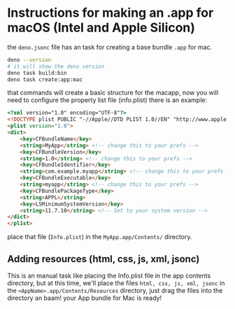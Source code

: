 # Instructions for making an .app for macOS (Intel and Apple Silicon)

the `deno.jsonc` file has an task for creating a base bundle `.app` for mac.
```bash
deno --version
# it will show the deno version
deno task build:bin
deno task create:app:mac
```

that commands will create a basic structure for the macapp, now you will need to configure the property list file (info.plist)
there is an example:
```html
<?xml version="1.0" encoding="UTF-8"?>
<!DOCTYPE plist PUBLIC "-//Apple//DTD PLIST 1.0//EN" "http://www.apple.com/DTDs/PropertyList-1.0.dtd">
<plist version="1.0">
<dict>
    <key>CFBundleName</key>
    <string>MyApp</string> <!-- change this to your prefs -->
    <key>CFBundleVersion</key>
    <string>1.0</string> <!-- change this to your prefs -->
    <key>CFBundleIdentifier</key>
    <string>com.example.myapp</string> <!-- change this to your prefs -->
    <key>CFBundleExecutable</key>
    <string>myapp</string> <!-- change this to your prefs -->
    <key>CFBundlePackageType</key>
    <string>APPL</string>
    <key>LSMinimumSystemVersion</key>
    <string>11.7.10</string> <!-- Set to your system version -->
</dict>
</plist>
```

place that file (`Info.plist`) in the `MyApp.app/Contents/` directory.

## Adding resources (html, css, js, xml, jsonc)

This is an manual task like placing the Info.plist file in the app contents directory, but at this time,
we'll place the files `html, css, js, xml, jsonc` in the `<AppName>.app/Contents/Resources` directory,
just drag the files into the directory an baam! your App bundle for Mac is ready!
